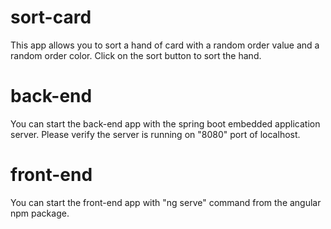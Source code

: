 # sort-card
This app allows you to sort a hand of card with a random order value and a random order color.
Click on the sort button to sort the hand.

# back-end
You can start the back-end app with the spring boot embedded application server. 
Please verify the server is running on "8080" port of localhost.

# front-end
You can start the front-end app with "ng serve" command from the angular npm package.
